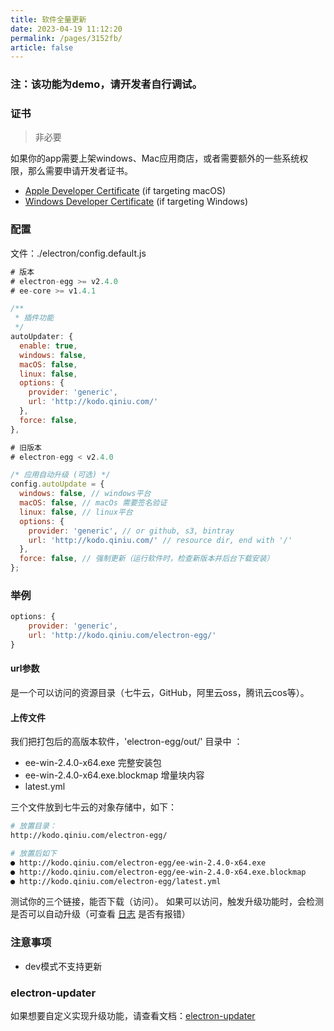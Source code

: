 ```yaml
---
title: 软件全量更新
date: 2023-04-19 11:12:20
permalink: /pages/3152fb/
article: false
---
```


###  注：该功能为demo，请开发者自行调试。

###  证书
> 非必要

如果你的app需要上架windows、Mac应用商店，或者需要额外的一些系统权限，那么需要申请开发者证书。

- [Apple Developer Certificate](https://www.electron.build/code-signing#where-to-buy-code-signing-certificate) (if targeting macOS)
- [Windows Developer Certificate](https://www.electron.build/code-signing#where-to-buy-code-signing-certificate) (if targeting Windows)

###  配置
文件：./electron/config.default.js
```javascript
# 版本
# electron-egg >= v2.4.0
# ee-core >= v1.4.1

/**
 * 插件功能
 */
autoUpdater: {
  enable: true,
  windows: false, 
  macOS: false, 
  linux: false,
  options: {
    provider: 'generic', 
    url: 'http://kodo.qiniu.com/'
  },
  force: false,
},
```

```javascript
# 旧版本
# electron-egg < v2.4.0

/* 应用自动升级 (可选) */
config.autoUpdate = {
  windows: false, // windows平台
  macOS: false, // macOs 需要签名验证
  linux: false, // linux平台
  options: {
    provider: 'generic', // or github, s3, bintray
    url: 'http://kodo.qiniu.com/' // resource dir, end with '/'
  },
  force: false, // 强制更新（运行软件时，检查新版本并后台下载安装）
};
```
###  举例
```javascript
options: {
	provider: 'generic',
	url: 'http://kodo.qiniu.com/electron-egg/' 
}
```

####  url参数
是一个可以访问的资源目录（七牛云，GitHub，阿里云oss，腾讯云cos等）。

####  上传文件
我们把打包后的高版本软件，'electron-egg/out/' 目录中 ：

- ee-win-2.4.0-x64.exe  完整安装包
- ee-win-2.4.0-x64.exe.blockmap  增量块内容
- latest.yml

三个文件放到七牛云的对象存储中，如下：
```bash
# 放置目录：
http://kodo.qiniu.com/electron-egg/

# 放置后如下
● http://kodo.qiniu.com/electron-egg/ee-win-2.4.0-x64.exe
● http://kodo.qiniu.com/electron-egg/ee-win-2.4.0-x64.exe.blockmap
● http://kodo.qiniu.com/electron-egg/latest.yml
```
测试你的三个链接，能否下载（访问）。
如果可以访问，触发升级功能时，会检测是否可以自动升级（可查看 [日志](/pages/0d08b1/) 是否有报错）

###  注意事项

- dev模式不支持更新

###  electron-updater
如果想要自定义实现升级功能，请查看文档：[electron-updater](https://www.electron.build/auto-update)

